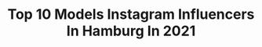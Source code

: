 ---
title: Top 10 Models Instagram Influencers In Hamburg In 2021
description: >-
  Find top models Instagram influencers in Hamburg in 2021. Most popular hashtags: #hamburg #model #fashion #germany.
platform: Instagram
hits: 315
text_top: See the most popular Instagram profiles on inBeat.
text_bottom: Our platform aggregates 315 Instagram influencers like this in Hamburg, Germany for you to contact.
profiles:
  - username: "lea.louisa.wolfram"
    fullname: >-
      𝑳𝒆𝒂 𝑳𝒐𝒖𝒊𝒔𝒂
    bio: >-
      🎭Actress/Model 📿 Yoga Teacher&Student •Actors Connection •Kult Models Hamburg •Ice Genetics Cape Town 📍Berlin
    location: "Germany"
    followers: 6674
    engagement: 934
    commentsToLikes: 0.048599
    id: ck6tlq3ov6fmn0j719r8iigte
    verified: false
    hashtags: ""
  - username: "karlakuhlm"
    fullname: >-
      𝐊𝐀𝐑𝐋𝐀
    bio: >-
      𓆃 𓆃 𓆃 STAY IN YOUR MAGIC 𓂀 𓇼 founder of @solovedbyher 𓇼 200 hrs Yoga Teacher 𓇼 mother agent: @pma_models 𓇼 HAMBURG - contact: hello@karlakuhlmann.com
    location: "Germany"
    followers: 39524
    engagement: 214
    commentsToLikes: 0.024662
    id: ck0w4kundz2q20i19130c4olk
    verified: false
    hashtags: "#yogahamburg, #smile, #yogakiel, #hamburgyoga"
  - username: "alevshine"
    fullname: >-
      Alev 🥀
    bio: >-
      📍 Germany
    location: "Germany"
    followers: 10569
    engagement: 1194
    commentsToLikes: 0.105507
    id: ckaoxnjane0b50i78wqimr2em
    verified: false
    hashtags: "#lifestyle, #photography, #fashionblogger, #ulm"
  - username: "finjalotta"
    fullname: >-
      ❥ ƒίηյα-ʆσϯϯα ƘσɕƘ
    bio: >-
      ————ღ———— 📍Near Hamburg, 20yrs 🤴🏼 ℳikael ❥ 🤾🏽‍♀️ @bramstedterts_handball @bramstedterts.wjc @hvshoffiziell
    location: "Germany"
    followers: 5292
    engagement: 1221
    commentsToLikes: 0.019746
    id: ck8t1tchvwy8j0j78y2prk61v
    verified: false
    hashtags: "#autumnstyle, #americanstyle, #enjoy, #calvinklein"
  - username: "leonielomann"
    fullname: >-
      Leonielomann
    bio: >-
      Model based in Hamburg/ Bremen Berlin / Osnabrück/Copenhagen
    location: "Germany"
    followers: 5507
    engagement: 494
    commentsToLikes: 0.035612
    id: ck5hlyvgol3ty0i11jbtkguxg
    verified: false
    hashtags: "#germanmodel, #balconylife, #portraitphotography, #fashionphotography"
  - username: "disy_fliessi"
    fullname: >-
      Disy-Chefin Anja K. Fließbach
    bio: >-
      Unternehmerin Chefredakteurin/Editor in Chief Disy Magazine #dresden #berlin #münchen #hamburg #zurich Models,Azubis,Volontäre welcome @disy_magazin
    location: "Germany"
    followers: 32665
    engagement: 172
    commentsToLikes: 0.127574
    id: ckaowf3508nqk0i78ht0q8jkk
    verified: false
    hashtags: "#modeling, #bautzen, #berlin, #hamburgmeineperle"
  - username: "0804_hae"
    fullname: >-
      Haeyeon Korea
    bio: >-
      📍 𝓀𝑜𝓇𝑒𝒶 + 𝑔𝑒𝓇𝓂𝒶𝓃𝓎/𝓈𝓅𝒶𝒾𝓃 » 𝒕𝒊𝒌𝒕𝒐𝒌 @ 0804hae, 𝒚𝒐𝒖𝒕𝒖𝒃𝒆 @ Haeyeon Korea « → @hapakristin use 𝒉𝒂𝒆10 for discount✨ → @yesstyle use 0804𝑯𝑨𝑬 for discount✨
    location: "Germany"
    followers: 12238
    engagement: 1540
    commentsToLikes: 0.021887
    id: ck136j22m6qd30i194t0niyke
    verified: false
    hashtags: "#ulzzanggirl, #ulzzang, #spring, #koreacouple"
  - username: "djkidchris"
    fullname: >-
      Kid Chris
    bio: >-
      📍 CGN 🇩🇪 KID CHRIS - Tiktok: djkidchris
    location: "Germany"
    followers: 62967
    engagement: 267
    commentsToLikes: 0.221594
    id: ck6tidozr0iqn0j716rkfsqe9
    verified: true
    hashtags: "#germany, #kidchris, #deutschland, #koeln"
  - username: "justin_pezzoni"
    fullname: >-
      Justin Julia Pezzoni
    bio: >-
      German model based in Hamburg 🦋 📧 vero@promod.org @pma_models 📍Hamburg
    location: "Germany"
    followers: 20417
    engagement: 688
    commentsToLikes: 0.019269
    id: ck13bkokdvvox0i19s732lxik
    verified: false
    hashtags: "#swissmade, #breitling, #vacationvibes, #thecreamthatworks"
  - username: "marcieknhl13"
    fullname: >-
      MARCIE☾❂
    bio: >-
      ⠀⠀⠀⠀⠀⠀⠀ ⠀⠀⠀⠀⠀⠀⠀ #13 Model @bookers.hamburg ❅ 22 |📍SH | ❅ Fitness
    location: "Germany"
    followers: 2640
    engagement: 1551
    commentsToLikes: 0.034969
    id: ckapbj6v602te0i7831nm8tn0
    verified: false
    hashtags: "#friends, #summer, #13, #soon"
---